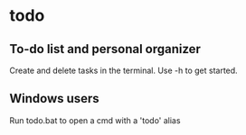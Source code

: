 # todo
## To-do list and personal organizer

Create and delete tasks in the terminal.
Use -h to get started.


## Windows users
Run todo.bat to open a cmd with a 'todo' alias
